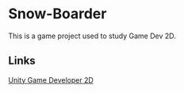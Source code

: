 # Snow-Boarder
This is a game project used to study Game Dev 2D.

## Links  
[Unity Game Developer 2D](https://www.udemy.com/course/unitycourse/)
